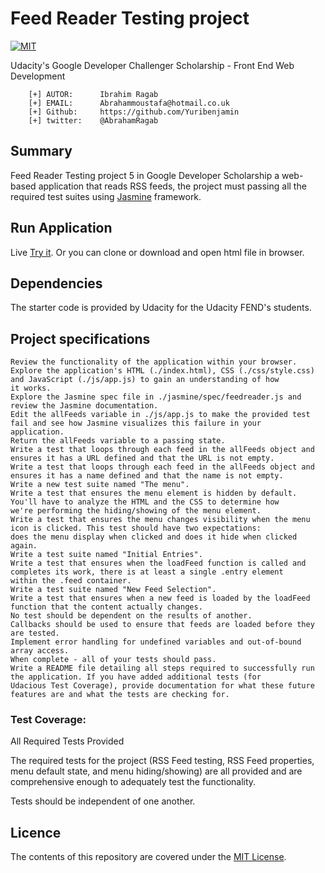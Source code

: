 # Feed Reader Testing project
[![MIT](https://img.shields.io/badge/license-MIT-blue.svg)](https://github.com/Yuribenjamin/arcade-game/blob/master/LICENSE)

Udacity's Google Developer Challenger Scholarship - Front End Web Development

```
    [+] AUTOR:      Ibrahim Ragab
    [+] EMAIL:      Abrahammoustafa@hotmail.co.uk
    [+] Github:     https://github.com/Yuribenjamin
    [+] twitter:    @AbrahamRagab

```

## Summary

Feed Reader Testing project 5 in Google Developer Scholarship a web-based application that reads RSS feeds, the project
must passing all the required test suites using [Jasmine](http://jasmine.github.io/) framework.


## Run Application

Live [Try it](https://yuribenjamin.github.io/feed-reader-testing/).
Or you can clone or download and open html file in browser.


## Dependencies

The starter code is provided by Udacity for the Udacity FEND's students.


## Project specifications

    Review the functionality of the application within your browser.
    Explore the application's HTML (./index.html), CSS (./css/style.css) and JavaScript (./js/app.js) to gain an understanding of how
    it works.
    Explore the Jasmine spec file in ./jasmine/spec/feedreader.js and review the Jasmine documentation.
    Edit the allFeeds variable in ./js/app.js to make the provided test fail and see how Jasmine visualizes this failure in your
    application.
    Return the allFeeds variable to a passing state.
    Write a test that loops through each feed in the allFeeds object and ensures it has a URL defined and that the URL is not empty.
    Write a test that loops through each feed in the allFeeds object and ensures it has a name defined and that the name is not empty.
    Write a new test suite named "The menu".
    Write a test that ensures the menu element is hidden by default. You'll have to analyze the HTML and the CSS to determine how
    we're performing the hiding/showing of the menu element.
    Write a test that ensures the menu changes visibility when the menu icon is clicked. This test should have two expectations:
    does the menu display when clicked and does it hide when clicked again.
    Write a test suite named "Initial Entries".
    Write a test that ensures when the loadFeed function is called and completes its work, there is at least a single .entry element
    within the .feed container.
    Write a test suite named "New Feed Selection".
    Write a test that ensures when a new feed is loaded by the loadFeed function that the content actually changes.
    No test should be dependent on the results of another.
    Callbacks should be used to ensure that feeds are loaded before they are tested.
    Implement error handling for undefined variables and out-of-bound array access.
    When complete - all of your tests should pass.
    Write a README file detailing all steps required to successfully run the application. If you have added additional tests (for
    Udacious Test Coverage), provide documentation for what these future features are and what the tests are checking for.
    

### Test Coverage:

All Required Tests Provided

The required tests for the project (RSS Feed testing, RSS Feed properties, menu default state, and menu hiding/showing) are all provided and are comprehensive enough to adequately test the functionality.

Tests should be independent of one another.


## Licence
The contents of this repository are covered under the [MIT License](https://rem.mit-license.org/).

